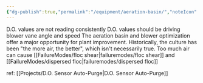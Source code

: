```yaml
---
{"dg-publish":true,"permalink":"/equipment/aeration-basin/","noteIcon":"","created":"2025-05-20T10:31:25.547-05:00"}
---
```


D.O. values are not reading consistently 
D.O. values should be driving  blower vane angle and speed
The aeration basin and blower optimization offer a major opportunity for plant improvement. Historically, the culture has been "the more air, the better", which isn't necessarily true. Too much air can cause [[FailureModes/floc shear\|failuremodes/floc shear]] and [[FailureModes/dispersed floc\|failuremodes/dispersed floc]] 

ref:
[[Projects/D.O. Sensor Auto-Purge\|D.O. Sensor Auto-Purge]]